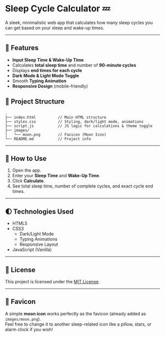 # Sleep Cycle Calculator 💤

A sleek, minimalistic web app that calculates how many sleep cycles you can get based on your sleep and wake-up times.

---

## 🌟 Features

- **Input Sleep Time & Wake-Up Time**
- Calculates **total sleep time** and number of **90-minute cycles**
- Displays **end times for each cycle**
- **Dark Mode & Light Mode Toggle**
- Smooth **Typing Animation**
- **Responsive Design** (mobile-friendly)

## 📂 Project Structure

```
.
├── index.html          // Main HTML structure
├── styles.css          // Styling, dark/light mode, animations
├── script.js           // JS logic for calculations & theme toggle
├── images/
│   └── moon.png        // Favicon (Moon Icon)
└── README.md           // Project info
```

---

## 🔧 How to Use

1. Open the app.
2. Enter your **Sleep Time** and **Wake-Up Time**.
3. Click **Calculate**.
4. See total sleep time, number of complete cycles, and exact cycle end times.

---

## 🌓 Technologies Used

- HTML5
- CSS3
  - Dark/Light Mode
  - Typing Animations
  - Responsive Layout
- JavaScript (Vanilla)

---

## 📄 License

This project is licensed under the [MIT License](LICENSE).

---

## 🌙 Favicon

A simple **moon icon** works perfectly as the favicon (already added as `images/moon.png`).  
Feel free to change it to another sleep-related icon like a pillow, stars, or alarm clock if you wish!
